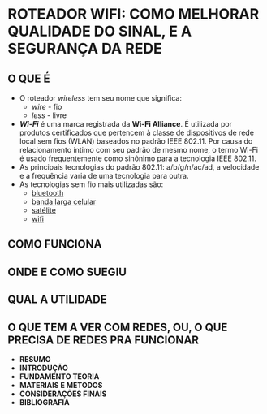 # ROTEADOR WIFI: COMO MELHORAR QUALIDADE DO SINAL, E A SEGURANÇA DA REDE

## O QUE É

  - O roteador *wireless* tem seu nome que significa:
    - *wire* - fio
    - *less* - livre
  - ***Wi-Fi*** é uma marca registrada da **Wi-Fi Alliance**. É utilizada por produtos certificados que pertencem à classe de dispositivos de rede local sem fios (WLAN) baseados no padrão IEEE 802.11. Por causa do relacionamento íntimo com seu padrão de mesmo nome, o termo Wi-Fi é usado frequentemente como sinônimo para a tecnologia IEEE 802.11.  
  - As principais tecnologias do padrão 802.11: a/b/g/n/ac/ad, a velocidade e a frequência varia de uma tecnologia para outra.  
  - As tecnologias sem fio mais utilizadas são:
    - [bluetooth]()
    - [banda larga celular]()
    - [satélite]()
    - [wifi]()
    

## COMO FUNCIONA

## ONDE E COMO SUEGIU

## QUAL A UTILIDADE

## O QUE TEM A VER COM REDES, OU, O QUE PRECISA DE REDES PRA FUNCIONAR

 - **RESUMO**
 - **INTRODUÇÃO**
 - **FUNDAMENTO TEORIA**
 - **MATERIAIS E METODOS**
 - **CONSIDERAÇÕES FINAIS**
 - **BIBLIOGRAFIA**